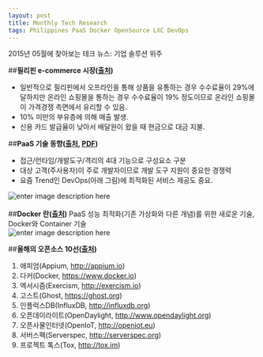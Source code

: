 ```yaml
---
layout: post
title: Monthly Tech Research
tags: Philippines PaaS Docker OpenSource LXC DevOps
---
```

2015년 05월에 찾아보는 테크 뉴스: 기업 솔루션 위주

##**필리핀 e-commerce 시장([출처](http://goo.gl/VFiIKJ))**
 - 일반적으로 필리핀에서 오프라인을 통해 상품을 유통하는 경우 수수료율이 29%에 달하지만 온라인 쇼핑몰을 통하는 경우 수수료율이 19% 정도이므로 온라인 쇼핑몰이 가격경쟁 측면에서 유리할 수 있음.
 - 10% 미만의 부유층에 의해 매출 발생.
 -  신용 카드 발급율이 낮아서 배달원이 왔을 때 현금으로 대금 지불.  

##**PaaS 기술 동향([출처](http://goo.gl/nyhj4P), [PDF](https://drive.google.com/file/d/0B1sHzqMIWg6kemw0em9JX1Fia28/view?usp=sharing))**

 - 접근/런타임/개발도구/격리의 4대 기능으로 구성요소 구분  
 - 대상 고객(주사용자)이 주로 개발자이므로 개발 도구 지원이 중요한 경쟁력  
 - 요즘 Trend인 DevOps(아래 그림)에 최적화된 서비스 제공도 중요.  

![enter image description here](https://lh3.googleusercontent.com/-VSW6QsFrT1A/VVWomEBCIZI/AAAAAAAA7Bg/ZprTJViiqo4/s0/DevOpsonPaas.png "DevOps on PaaS")  
<br />
##**Docker 란([출처](http://opennaru.tistory.com/105))**
PaaS 성능 최적화(기존 가상화와 다른 개념)를 위한 새로운 기술, Docker와 Container 기술  
![enter image description here](http://cfile22.uf.tistory.com/original/261BD1455469B67F347820)

##**올해의 오픈소스 10선([출처](http://www.itworld.co.kr/print/85821))**

1. 애피엄(Appium, http://appium.io)
2. 다커(Docker, https://www.docker.io)
3. 엑서시즘(Exercism, http://exercism.io)
4. 고스트(Ghost, https://ghost.org)
5. 인플럭스DB(InfluxDB, http://influxdb.org)
6. 오픈데이라이트(OpenDaylight, http://www.opendaylight.org)
7. 오픈사물인터넷(OpenIoT, http://openiot.eu)
8. 서버스펙(Serverspec, http://serverspec.org)
9. 프로젝트 톡스(Tox, http://tox.im)
<br />
